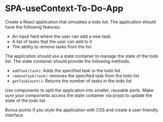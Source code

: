 # SPA-useContext-To-Do-App

Create a React application that simulates a todo list. The application should have the following features:

-   An input field where the user can add a new task.
-   A list of tasks that the user can add to it
-   The ability to remove tasks from the list

The application should use a state container to manage the state of the todo list. The state container should provide the following methods:

-   `addTask(task)`: Adds the specified task to the todo list.
-   `removeTask(task)`: removes the specified task from the todo list
-   `getTaskCount()`: Returns the number of tasks in the todo list

Use components to split the application into smaller, reusable parts. Make sure your components access the state container via props to update the state of the todo list.

Bonus points if you style the application with CSS and create a user-friendly interface.

